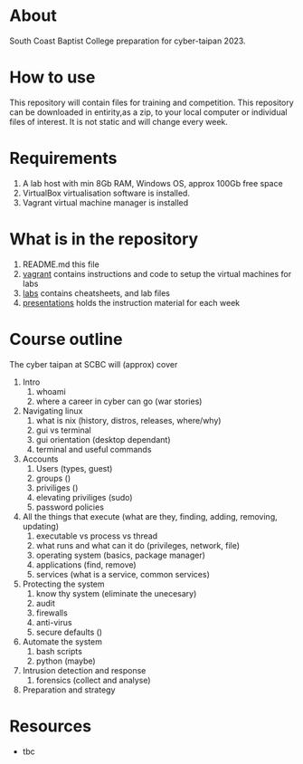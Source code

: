 # About
South Coast Baptist College preparation for cyber-taipan 2023. 

# How to use
This repository will contain files for training and competition. This repository can be downloaded in entirity,as a zip, to your local computer or individual files of interest. It is not static and will change every week.

# Requirements
1. A lab host with min 8Gb RAM, Windows OS, approx 100Gb free space
1. VirtualBox virtualisation software is installed.
1. Vagrant virtual machine manager is installed

# What is in the repository
1. README.md this file
1. [vagrant](vagrant) contains instructions and code to setup the virtual machines for labs
1. [labs](labs) contains cheatsheets, and lab files
1. [presentations](presentations) holds the instruction material for each week

# Course outline
The cyber taipan at SCBC will (approx) cover

1. Intro
   1. whoami
   1. where a career in cyber can go (war stories)
1. Navigating linux
   1. what is nix (history, distros, releases, where/why)
   1. gui vs terminal
   1. gui orientation (desktop dependant)
   1. terminal and useful commands
1. Accounts
   1. Users (types, guest)
   1. groups ()
   1. priviliges ()
   1. elevating priviliges (sudo)
   1. password policies
1. All the things that execute (what are they, finding, adding, removing, updating)
   1. executable vs process vs thread
   1. what runs and what can it do (privileges, network, file)
   1. operating system (basics, package manager)
   1. applications (find, remove)
   1. services (what is a service, common services)
1. Protecting the system
   1. know thy system (eliminate the unecesary)
   1. audit
   1. firewalls
   1. anti-virus
   1. secure defaults ()
1. Automate the system
   1. bash scripts
   1. python (maybe)
1. Intrusion detection and response
   1. forensics (collect and analyse)
1. Preparation and strategy

# Resources
* tbc



